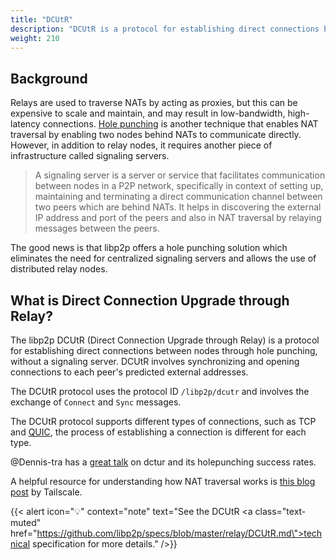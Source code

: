```yaml
---
title: "DCUtR"
description: "DCUtR is a protocol for establishing direct connections between nodes behind NATs."
weight: 210
---
```


## Background

Relays are used to traverse NATs by acting as proxies, but this can be expensive
to scale and maintain, and may result in low-bandwidth, high-latency
connections. [Hole punching](/concepts/nat/hole-punching.md) is another technique
that enables NAT traversal by enabling two nodes behind NATs to communicate
directly.  However, in addition to relay nodes, it requires another piece of
infrastructure called signaling servers.

> A signaling server is a server or service that facilitates communication
> between nodes in a P2P network, specifically in context of setting up,
> maintaining and terminating a direct communication channel between two peers
> which are behind NATs. It helps in discovering the external IP address and
> port of the peers and also in NAT traversal by relaying messages between the
> peers.

The good news is that libp2p offers a hole punching solution which eliminates
the need for centralized signaling servers and allows the use of distributed
relay nodes.

## What is Direct Connection Upgrade through Relay?

The libp2p DCUtR (Direct Connection Upgrade through Relay) is a protocol for
establishing direct connections between nodes through hole punching, without a
signaling server. DCUtR involves synchronizing and opening connections to each
peer's predicted external addresses.

The DCUtR protocol uses the protocol ID `/libp2p/dcutr` and involves the
exchange of `Connect` and `Sync` messages.

The DCUtR protocol supports different types of connections, such as TCP and
[QUIC](/concepts/transports/quic.md), the process of establishing a connection is
different for each type.

@Dennis-tra has a [great talk](https://www.youtube.com/watch?v=fyhZWlDbcyM) on
dctur and its holepunching success rates.

<!-- ADD DIAGRAMS -->

A helpful resource for understanding how NAT traversal works is [this blog post](https://tailscale.com/blog/how-nat-traversal-works/) by Tailscale.

{{< alert icon="💡" context="note" text="See the DCUtR <a class=\"text-muted\" href=\"https://github.com/libp2p/specs/blob/master/relay/DCUtR.md\">technical specification</a> for more details." />}}
